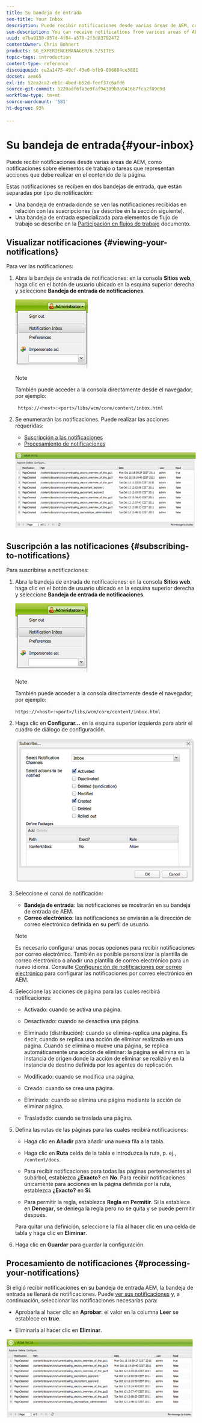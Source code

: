 ```yaml
---
title: Su bandeja de entrada
seo-title: Your Inbox
description: Puede recibir notificaciones desde varias áreas de AEM, como notificaciones sobre elementos de trabajo o tareas que representan acciones que debe realizar en el contenido de la página.
seo-description: You can receive notifications from various areas of AEM such as notification about work items or tasks that represent actions that you need to perform on page content.
uuid: e7ba9150-957d-4f84-a570-2f3d83792472
contentOwner: Chris Bohnert
products: SG_EXPERIENCEMANAGER/6.5/SITES
topic-tags: introduction
content-type: reference
discoiquuid: ce2a1475-49cf-43e6-bfb9-006884ce3881
docset: aem65
exl-id: 52ea2ca2-eb1c-4bed-b52d-feef37c6afd6
source-git-commit: b220adf6fa3e9faf94389b9a9416b7fca2f89d9d
workflow-type: tm+mt
source-wordcount: '581'
ht-degree: 93%

---
```


# Su bandeja de entrada{#your-inbox}

Puede recibir notificaciones desde varias áreas de AEM, como notificaciones sobre elementos de trabajo o tareas que representan acciones que debe realizar en el contenido de la página.

Estas notificaciones se reciben en dos bandejas de entrada, que están separadas por tipo de notificación:

* Una bandeja de entrada donde se ven las notificaciones recibidas en relación con las suscripciones (se describe en la sección siguiente).
* Una bandeja de entrada especializada para elementos de flujo de trabajo se describe en la [Participación en flujos de trabajo](/help/sites-classic-ui-authoring/classic-workflows-participating.md) documento.

## Visualizar notificaciones {#viewing-your-notifications}

Para ver las notificaciones:

1. Abra la bandeja de entrada de notificaciones: en la consola **Sitios web**, haga clic en el botón de usuario ubicado en la esquina superior derecha y seleccione **Bandeja de entrada de notificaciones**.

   ![screen_shot_2012-02-08at105226am](assets/screen_shot_2012-02-08at105226am.png)

   >[!NOTE]
   >
   >También puede acceder a la consola directamente desde el navegador; por ejemplo:
   >
   >
   >` https://<host>:<port>/libs/wcm/core/content/inbox.html`

1. Se enumerarán las notificaciones. Puede realizar las acciones requeridas:

   * [Suscripción a las notificaciones](#subscribing-to-notifications)
   * [Procesamiento de notificaciones](#processing-your-notifications)

   ![chlimage_1-4](assets/chlimage_1-4.jpeg)

## Suscripción a las notificaciones {#subscribing-to-notifications}

Para suscribirse a notificaciones:

1. Abra la bandeja de entrada de notificaciones: en la consola **Sitios web**, haga clic en el botón de usuario ubicado en la esquina superior derecha y seleccione **Bandeja de entrada de notificaciones**.

   ![screen_shot_2012-02-08at105226am-1](assets/screen_shot_2012-02-08at105226am-1.png)

   >[!NOTE]
   >
   >También puede acceder a la consola directamente desde el navegador; por ejemplo:
   >
   >
   >`https://<host>:<port>/libs/wcm/core/content/inbox.html`

1. Haga clic en **Configurar...** en la esquina superior izquierda para abrir el cuadro de diálogo de configuración.

   ![screen_shot_2012-02-08at111056am](assets/screen_shot_2012-02-08at111056am.png)

1. Seleccione el canal de notificación:

   * **Bandeja de entrada**: las notificaciones se mostrarán en su bandeja de entrada de AEM.
   * **Correo electrónico**: las notificaciones se enviarán a la dirección de correo electrónico definida en su perfil de usuario.

   >[!NOTE]
   >
   >Es necesario configurar unas pocas opciones para recibir notificaciones por correo electrónico. También es posible personalizar la plantilla de correo electrónico o añadir una plantilla de correo electrónico para un nuevo idioma. Consulte [Configuración de notificaciones por correo electrónico](/help/sites-administering/notification.md#configuringemailnotification) para configurar las notificaciones por correo electrónico en AEM.

1. Seleccione las acciones de página para las cuales recibirá notificaciones:

   * Activado: cuando se activa una página.
   * Desactivado: cuando se desactiva una página.
   * Eliminado (distribución): cuando se elimina-replica una página. Es decir, cuando se replica una acción de eliminar realizada en una página.
Cuando se elimina o mueve una página, se replica automáticamente una acción de eliminar: la página se elimina en la instancia de origen donde la acción de eliminar se realizó y en la instancia de destino definida por los agentes de replicación.

   * Modificado: cuando se modifica una página.
   * Creado: cuando se crea una página.
   * Eliminado: cuando se elimina una página mediante la acción de eliminar página.
   * Trasladado: cuando se traslada una página.

1. Defina las rutas de las páginas para las cuales recibirá notificaciones:

   * Haga clic en **Añadir** para añadir una nueva fila a la tabla.
   * Haga clic en **Ruta** celda de la tabla e introduzca la ruta, p. ej., `/content/docs`.

   * Para recibir notificaciones para todas las páginas pertenecientes al subárbol, establezca **¿Exacto?** en **No**.
Para recibir notificaciones únicamente para acciones en la página definida por la ruta, establezca **¿Exacto?** en **Sí**.

   * Para permitir la regla, establezca **Regla** en **Permitir**. Si la establece en **Denegar**, se deniega la regla pero no se quita y se puede permitir después.

   Para quitar una definición, seleccione la fila al hacer clic en una celda de tabla y haga clic en **Eliminar**.

1. Haga clic en **Guardar** para guardar la configuración.

## Procesamiento de notificaciones {#processing-your-notifications}

Si eligió recibir notificaciones en su bandeja de entrada AEM, la bandeja de entrada se llenará de notificaciones. Puede [ver sus notificaciones](#viewing-your-notifications) y, a continuación, seleccionar las notificaciones necesarias para:

* Aprobarla al hacer clic en **Aprobar**: el valor en la columna **Leer** se establece en **true**.

* Eliminarla al hacer clic en **Eliminar**.

![chlimage_1-5](assets/chlimage_1-5.jpeg)

